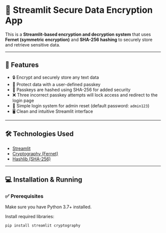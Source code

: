 # 🔐 Streamlit Secure Data Encryption App

This is a **Streamlit-based encryption and decryption system** that uses **Fernet (symmetric encryption)** and **SHA-256 hashing** to securely store and retrieve sensitive data.

---

## 🚀 Features

- 🔒 Encrypt and securely store any text data  
- 🔑 Protect data with a user-defined passkey  
- 🧠 Passkeys are hashed using SHA-256 for added security  
- ❌ Three incorrect passkey attempts will lock access and redirect to the login page  
- 🧪 Simple login system for admin reset (default password: `admin123`)  
- 🖥️ Clean and intuitive Streamlit interface  

---

## 🛠️ Technologies Used

- [Streamlit](https://streamlit.io/)
- [Cryptography (Fernet)](https://cryptography.io/en/latest/)
- [Hashlib (SHA-256)](https://docs.python.org/3/library/hashlib.html)

---

## 💻 Installation & Running

### ✅ Prerequisites

Make sure you have Python 3.7+ installed.

Install required libraries:

```bash
pip install streamlit cryptography
